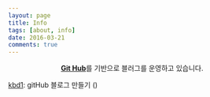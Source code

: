 ```yaml
---
layout: page
title: Info
tags: [about, info]
date: 2016-03-21
comments: true
---
```

    
<center><a href="https://github.com/ret6125/ret6125.github.io.git"><b>Git Hub</b></a>를 기반으로 블러그를 운영하고 있습니다.</center>

<a class = "btn zoombtn" href="https://github.com/ret6125/ret6125.github.io.git">kbd1</a>: gitHub 블로그 만들기 ()

